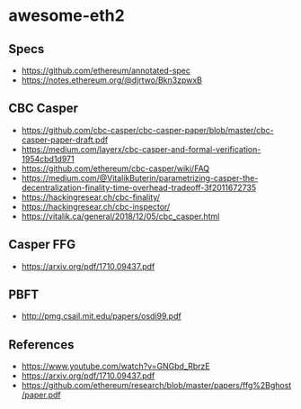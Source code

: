 awesome-eth2
=======================

## Specs

* https://github.com/ethereum/annotated-spec
* https://notes.ethereum.org/@djrtwo/Bkn3zpwxB

## CBC Casper
* https://github.com/cbc-casper/cbc-casper-paper/blob/master/cbc-casper-paper-draft.pdf
* https://medium.com/layerx/cbc-casper-and-formal-verification-1954cbd1d971
* https://github.com/ethereum/cbc-casper/wiki/FAQ
* https://medium.com/@VitalikButerin/parametrizing-casper-the-decentralization-finality-time-overhead-tradeoff-3f2011672735
* https://hackingresear.ch/cbc-finality/
* https://hackingresear.ch/cbc-inspector/
* https://vitalik.ca/general/2018/12/05/cbc_casper.html

## Casper FFG

* https://arxiv.org/pdf/1710.09437.pdf

## PBFT

* http://pmg.csail.mit.edu/papers/osdi99.pdf

## References

* https://www.youtube.com/watch?v=GNGbd_RbrzE
* https://arxiv.org/pdf/1710.09437.pdf
* https://github.com/ethereum/research/blob/master/papers/ffg%2Bghost/paper.pdf
